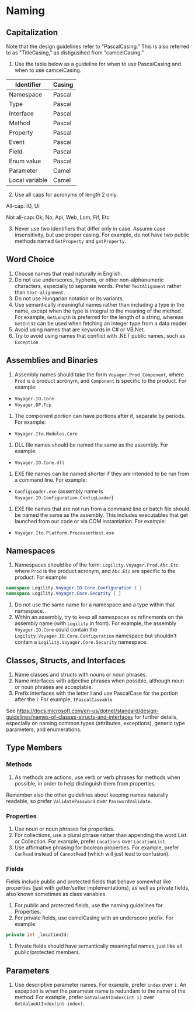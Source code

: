 # Naming

## Capitalization

Note that the design guidelines refer to "PascalCasing." This is also referred to as "TitleCasing," as distigusihed from "camcelCasing."

1. Use the table below as a guideline for when to use PascalCasing and when to use camcelCasing.

 Identifier | Casing
 ---------- | ------
 Namespace | Pascal 
 Type | Pascal
 Interface | Pascal
 Method | Pascal
 Property | Pascal
 Event | Pascal
 Field | Pascal
 Enum value | Pascal
 Parameter | Camel
 Local variable | Camel

2. Use all caps for acronyms of length 2 only.

 All-cap: IO, UI

 Not all-cap: Ok, No, Api, Web, Lom, Fif, Etc

3. Never use two identifiers that differ only in case. Assume case insensitivity, but use proper casing. For example, do not have two public methods named `GetProperty` and `getProperty`.

## Word Choice

1. Choose names that read naturally in English.
1. Do not use underscores, hyphens, or other non-alphanumeric characters, especially to separate words. Prefer `TextAlignment` rather than `text-alignment`.
1. Do not use Hungarian notation or its variants.
1. Use semantically meaningful names rather than including a type in the name, except when the type is integral to the meaning of the method. For example, `GetLength` is preferred for the length of a string, whereas `GetInt32` can be used when fetching an integer type from a data reader.
1. Avoid using names that are keywords in C# or VB.Net.
1. Try to avoid using names that conflict with .NET public names, such as `Exception`

## Assemblies and Binaries

1. Assembly names should take the form `Voyager.Prod.Component`, where `Prod` is a product acronym, and `Component` is specific to the product. For example:
 - `Voyager.IO.Core`
 - `Voyager.DP.Fcp`
1. The component portion can have portions after it, separate by periods. For example:
 - `Voyager.Ito.Modules.Core`
1. DLL file names should be named the same as the assembly. For example:
 - `Voyager.IO.Core.dll`
1. EXE file names can be named shorter if they are intended to be run from a command line. For example:
 - `ConfigLoader.exe` (assembly name is `Voyager.IO.Configuration.ConfigLoader`)
1. EXE file names that are not run from a command line or batch file should be named the same as the assembly. This includes executables that get launched from our code or via COM instantiation. For example:
 - `Voyager.Ito.Platform.ProcessorHost.exe`

## Namespaces

1. Namespaces should be of the form: `Logility.Voyager.Prod.Abc.Etc` where `Prod` is the product acronym, and `Abc.Etc` are specific to the product. For example:
 ````csharp
 namespace Logility.Voyager.IO.Core.Configuration { }
 namespace Logility.Voyager.Core.Security { }
 ````
1. Do not use the same name for a namespace and a type within that namespace.
1. Within an assembly, try to keep all namespaces as refinements on the assembly name (with `Logility` in front). For example, the assembly `Voyager.IO.Core` could contain the `Logility.Voyager.IO.Core.Configuration` namespace but shouldn't contain a `Logility.Voyager.Core.Security` namespace.

## Classes, Structs, and Interfaces

1. Name classes and structs with nouns or noun phrases.
1. Name interfaces with adjective phrases when possible, although noun or noun phrases are acceptable.
1. Prefix interfaces with the letter I and use PascalCase for the portion after the I. For example, `IPascalCaseable`

See https://docs.microsoft.com/en-us/dotnet/standard/design-guidelines/names-of-classes-structs-and-interfaces for further details, especially on naming common types (attributes, exceptions), generic type parameters, and enumerations.

## Type Members

### Methods

1. As methods are actions, use verb or verb phrases for methods when possible, in order to help distinguish them from properties.

Remember also the other guidelines about keeping names naturally readable, so prefer `ValidatePassword` over `PasswordValidate`.

### Properties

1. Use noun or noun phrases for properties.
1. For collections, use a plural phrase rather than appending the word List or Collection. For example, prefer `Locations` over `LocationList`.
1. Use affirmative phrasing for boolean properties. For example, prefer `CanRead` instead of `CannotRead` (which will just lead to confusion).

### Fields

Fields include public and protected fields that behave somewhat like properties (just with getter/setter implementations), as well as private fields, also known sometimes as class variables.

1. For public and protected fields, use the naming guidelines for Properties.
1. For private fields, use camelCasing with an underscore prefix. For example:
 ````csharp
 private int _locationId;
 ````
1. Private fields should have semantically meaningful names, just like all public/protected members.

## Parameters

1. Use descriptive parameter names. For example, prefer `index` over `i`. An exception is when the parameter name is redundant to the name of the method. For example, prefer `GetValueAtIndex(int i)` over `GetValueAtIndex(int index)`.
